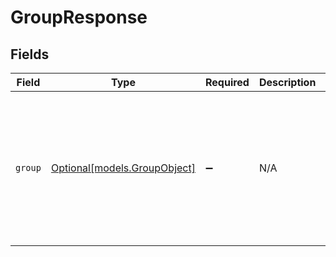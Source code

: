 # GroupResponse


## Fields

| Field                                                                                                                                                                                                                                                                                        | Type                                                                                                                                                                                                                                                                                         | Required                                                                                                                                                                                                                                                                                     | Description                                                                                                                                                                                                                                                                                  | Example                                                                                                                                                                                                                                                                                      |
| -------------------------------------------------------------------------------------------------------------------------------------------------------------------------------------------------------------------------------------------------------------------------------------------- | -------------------------------------------------------------------------------------------------------------------------------------------------------------------------------------------------------------------------------------------------------------------------------------------- | -------------------------------------------------------------------------------------------------------------------------------------------------------------------------------------------------------------------------------------------------------------------------------------------- | -------------------------------------------------------------------------------------------------------------------------------------------------------------------------------------------------------------------------------------------------------------------------------------------- | -------------------------------------------------------------------------------------------------------------------------------------------------------------------------------------------------------------------------------------------------------------------------------------------- |
| `group`                                                                                                                                                                                                                                                                                      | [Optional[models.GroupObject]](../models/groupobject.md)                                                                                                                                                                                                                                     | :heavy_minus_sign:                                                                                                                                                                                                                                                                           | N/A                                                                                                                                                                                                                                                                                          | {<br/>"created_at": "2009-07-20T22:55:29Z",<br/>"default": true,<br/>"deleted": false,<br/>"description": "Some clever description here",<br/>"id": 3432,<br/>"is_public": true,<br/>"name": "First Level Support",<br/>"updated_at": "2011-05-05T10:38:52Z",<br/>"url": "https://company.zendesk.com/api/v2/groups/3432.json"<br/>} |